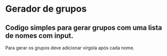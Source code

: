 # Gerador de grupos
## Codigo simples para gerar grupos com uma lista de nomes com input.
Para gerar os grupos deve adicionar virgola após cada nome.
